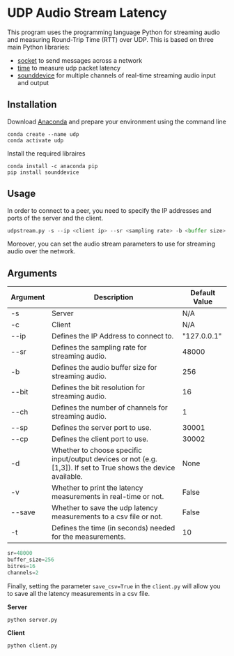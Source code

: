 # UDP Audio Stream Latency

This program uses the programming language Python for streaming audio and measuring Round-Trip Time (RTT) over UDP. This is based on three main Python libraries: 

- [socket](https://docs.python.org/3/library/socket.html#module-socket) to send messages across a network 
- [time](https://docs.python.org/3/library/time.html) to measure udp packet latency 
- [sounddevice](https://pypi.org/project/sounddevice/) for multiple channels of real-time streaming audio input and output

## Installation

Download [Anaconda](https://www.anaconda.com/products/distribution) and prepare your environment using the command line

```
conda create --name udp
conda activate udp
```
Install the required libraires

```
conda install -c anaconda pip
pip install sounddevice
``` 

## Usage

In order to connect to a peer, you need to specify the IP addresses and ports of the server and the client. 

```python
udpstream.py -s --ip <client ip> --sr <sampling rate> -b <buffer size> --bit <bit resolution> --ch <channels> --sp <server port> --cp <client port> -d <bool or list> -v <bool>
```
Moreover, you can set the audio stream parameters to use for streaming audio over the network.

## Arguments

| Argument | Description                                                                                                     | Default Value |
|----------|-----------------------------------------------------------------------------------------------------------------|---------------|
| -s       | Server                                                                                                          | N/A           |
| -c       | Client                                                                                                          | N/A           |
| --ip     | Defines the IP Address to connect to.                                                                           | "127.0.0.1"   |
| --sr     | Defines the sampling rate for streaming audio.                                                                  | 48000         |
| -b       | Defines the audio buffer size for streaming audio.                                                              | 256           |
| --bit    | Defines the bit resolution for streaming audio.                                                                 | 16            |
| --ch     | Defines the number of channels for streaming audio.                                                             | 1             |
| --sp     | Defines the server port to use.                                                                                 | 30001         |
| --cp     | Defines the client port to use.                                                                                 | 30002         |
| -d       | Whether to choose specific input/output devices or not (e.g. [1,3]). If set to True shows the device available. | None          |
| -v       | Whether to print the latency measurements in real-time or not.                                                  | False         |
| --save   | Whether to save the udp latency measurements to a csv file or not.                                              | False         |
| -t       | Defines the time (in seconds) needed for the measurements.                                                      | 10            |

```python
sr=48000 
buffer_size=256
bitres=16
channels=2
```

Finally, setting the parameter `save_csv=True` in the `client.py` will allow you to save all the latency measurements in a csv file.

**Server**
```
python server.py 
```
**Client**
```
python client.py 
```
